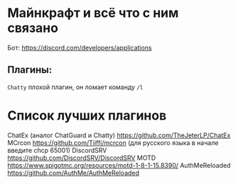# Майнкрафт и всё что с ним связано
Бот: https://discord.com/developers/applications

## Плагины:
`Chatty` плохой плагин, он ломает команду `/l`

# Список лучших плагинов
ChatEx (аналог ChatGuard и Chatty) https://github.com/TheJeterLP/ChatEx
MCrcon https://github.com/Tiiffi/mcrcon (для русского языка в начале введите chcp 65001)
DiscordSRV https://github.com/DiscordSRV/DiscordSRV
MOTD https://www.spigotmc.org/resources/motd-1-8-1-15.8390/
AuthMeReloaded https://github.com/AuthMe/AuthMeReloaded
